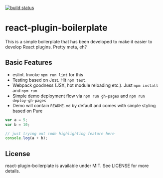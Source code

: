 [![build status](https://secure.travis-ci.org/bebraw/react-plugin-boilerplate.png)](http://travis-ci.org/bebraw/react-plugin-boilerplate)
# react-plugin-boilerplate

This is a simple boilerplate that has been developed to make it easier to develop React plugins. Pretty meta, eh?

## Basic Features

* eslint. Invoke `npm run lint` for this
* Testing based on Jest. Hit `npm test`.
* Webpack goodness (JSX, hot module reloading etc.). Just `npm install` and `npm run`
* Simple demo deployment flow via `npm run gh-pages` and `npm run deploy-gh-pages`
* Demo will contain `README.md` by default and comes with simple styling based on Pure

```js
var a = 5;
var b = 10;

// just trying out code highlighting feature here
console.log(a + b);
```

## License

react-plugin-boilerplate is available under MIT. See LICENSE for more details.

